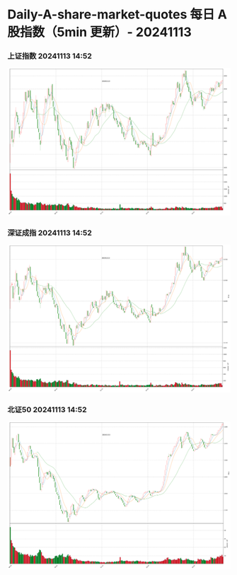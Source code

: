 
# Daily-A-share-market-quotes 每日 A 股指数（5min 更新）- 20241113

### 上证指数 20241113 14:52
![](./fig/2024/11/20241113-sh000001.png)

### 深证成指 20241113 14:52
![](./fig/2024/11/20241113-sz399001.png)

### 北证50 20241113 14:52
![](./fig/2024/11/20241113-bj899050.png)
